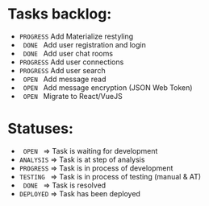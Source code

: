 
# Tasks backlog:
 - `PROGRESS` Add Materialize restyling              
 - `  DONE  ` Add user registration and login        
 - `  DONE  ` Add user chat rooms                    
 - `PROGRESS` Add user connections        
 - `PROGRESS` Add user search
 - `  OPEN  ` Add message read
 - `  OPEN  ` Add message encryption (JSON Web Token)
 - `  OPEN  ` Migrate to React/VueJS                 

# Statuses:
 - `  OPEN  ` => Task is waiting for development
 - `ANALYSIS` => Task is at step of analysis 
 - `PROGRESS` => Task is in process of development
 - `TESTING ` => Task is in process of testing (manual & AT)
 - `  DONE  ` => Task is resolved
 - `DEPLOYED` => Task has been deployed